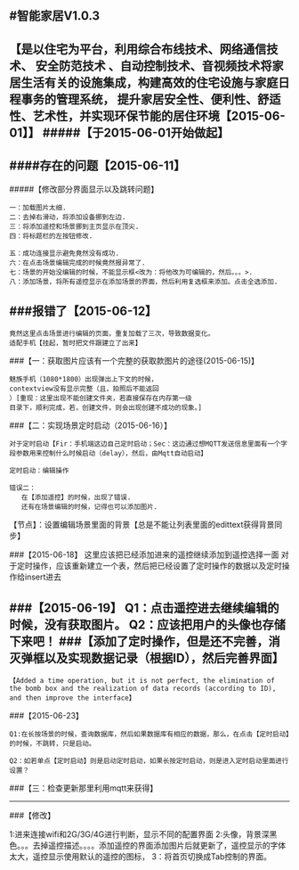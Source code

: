 
#智能家居V1.0.3
---
【是以住宅为平台，利用综合布线技术、网络通信技术、 安全防范技术
 、自动控制技术、音视频技术将家居生活有关的设施集成，构建高效的住宅设施与家庭日程事务的管理系统， 提升家居安全性、便利性、舒适性、艺术性，并实现环保节能的居住环境【2015-06-01】】
#####【于2015-06-01开始做起】
---
####存在的问题【2015-06-11】
---
#####【修改部分界面显示以及跳转问题】

	一：加载图片太细.
	二：去掉右滑动，将添加设备挪到左边.
	三：将添加遥控和场景挪到主页显示在顶尖.
	四：将标题栏的左按钮修改.

	五：成功连接显示避免竟然没有成功.
	六：在点击场景编辑完成的时候竟然报异常了.
	七：场景的开始没编辑的时候，不能显示框<改为：将他改为可编辑的，然后。。。>.
    八：添加场景，将所有遥控显示在添加场景的界面，然后利用复选框来添加。点击全选添加.

###报错了【2015-06-12】
---
	竟然这里点击场景进行编辑的页面，重复加载了三次，导致数据变化。
	适配手机【挂起，暂时把文件跟建立了出来】




###【一：获取图片应该有一个完整的获取款图片的途径(2015-06-15)】



	魅族手机（1080*1800）出现弹出上下文的时候，
	contextview没有显示完整（且，拍照后不能返回
	）[重现：这里出现不能创建文件夹，若直接保存在内存第一级
	目录下，顺利完成，若，创建文件，则会出现创建不成功的现象。]

###【二：实现场景定时启动（2015-06-16）】
	
	对于定时启动【Fir：手机端这边自己定时启动；Sec：这边通过想MQTT发送信息里面有一个字段参数用来控制什么时候启动（delay），然后，由Mqtt自动启动】
     
	定时启动：编辑操作

	错误二：
	   在【添加遥控】的时候，出现了错误.
	   还有在场景编辑的时候，记得也可以添加图片.


【节点】：设置编辑场景里面的背景【总是不能让列表里面的edittext获得背景同步】


###【2015-06-18】
	这里应该把已经添加进来的遥控继续添加到遥控选择一面
	对于定时操作，应该重新建立一个表，然后把已经设置了定时操作的数据以及定时操作给insert进去


###【2015-06-19】
	Q1：点击遥控进去继续编辑的时候，没有获取图片。
	Q2：应该把用户的头像也存储下来吧！
###【添加了定时操作，但是还不完善，消灭弹框以及实现数据记录（根据ID），然后完善界面】
---


	【Added a time operation, but it is not perfect, the elimination of the bomb box and the realization of data records (according to ID), and then improve the interface】

###【2015-06-23】


	Q1:在长按场景的时候，查询数据库，然后如果数据库有相应的数据，那么，在点击【定时启动】的时候，不跳转，只是启动。
	
	Q2：如若单点【定时启动】则是启动定时启动，如果长按定时启动，则是进入定时启动里面进行设置？


###【三：检查更新那里利用mqtt来获得】

---	




###【修改】

1:进来连接wifi和2G/3G/4G进行判断，显示不同的配置界面
2:头像，背景深黑色。。。去掉遥控描述。。。。添加遥控的界面添加图片后就更新了，遥控显示的字体太大，遥控显示使用默认的遥控的图标，
3：将首页切换成Tab控制的界面。
